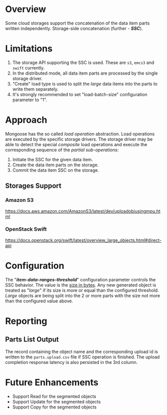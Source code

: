 # Overview

Some cloud storages support the concatenation of the data item parts written independently.
Storage-side concatenation (further - ***SSC***).

# Limitations

1. The storage API supporting the SSC is used. These are `s3`, `emcs3` and `swift` currently.
2. In the distributed mode, all data item parts are processed by the single storage driver.
3. "Create" load type is used to split the *large* data items into the parts to write them
 separately.
4. It's strongly recommended to set "load-batch-size" configuration parameter to "1".

# Approach

Mongoose has the so called *load operation* abstraction. Load operations are executed by the specific storage
drivers. The storage driver may be able to detect the special *composite* load operations and execute the
corresponding sequence of the *partial sub-operations*:

1. Initiate the SSC for the given data item.
2. Create the data item parts on the storage.
3. Commit the data item SSC on the storage.

## Storages Support

### Amazon S3

https://docs.aws.amazon.com/AmazonS3/latest/dev/uploadobjusingmpu.html

### OpenStack Swift

https://docs.openstack.org/swift/latest/overview_large_objects.html#direct-api

# Configuration

The "***item-data-ranges-threshold***" configuration parameter controls the SSC behavior.
The value is the [size in bytes](../input/configuration.md#122-size). Any new generated object is
treated as "*large*" if its size is more or equal than the configured threshold. *Large* objects are
being split into the 2 or more parts with the size not more than the configured value above.

# Reporting

## Parts List Output

The record containing the object name and the corresponding upload id is written to the
`parts.upload.csv` file if SSC operation is finished. The upload completion response latency is also
persisted in the 3rd column.

# Future Enhancements

* Support Read for the segmented objects
* Support Update for the segmented objects
* Support Copy for the segmented objects
